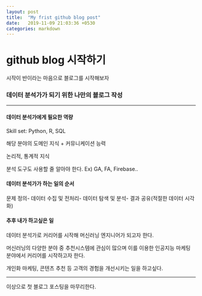 ---layout: posttitle:  "My frist github blog post"date:   2019-11-09 21:03:36 +0530categories: markdown---# github blog 시작하기시작이 반이라는 마음으로 블로그를 시작해보자### 데이터 분석가가 되기 위한 나만의 블로그 작성---#### 데이터 분석가에게 필요한 역량Skill set: Python, R, SQL해당 분야의 도메인 지식 + 커뮤니케이션 능력논리적, 통계적 지식분석 도구도 사용할 줄 알아야 한다.Ex) GA, FA, Firebase..#### 데이터 분석가가 하는 일의 순서문제 정의- 데이터 수집 및 전처리- 데이터 탐색 및 분석- 결과 공유(적절한 데이터 시각화)#### 추후 내가 하고싶은 일데이터 분석가로 커리어를 시작해 머신러닝 엔지니어가 되고자 한다.머신러닝의 다양한 분야 중 추천시스템에 관심이 많으며 이를 이용한 인공지능 마케팅 분야에서 커리어를 시작하고자 한다.개인화 마케팅, 콘텐츠 추천 등 고객의 경험을 개선시키는 일을 하고싶다.---이상으로 첫 블로그 포스팅을 마무리한다.